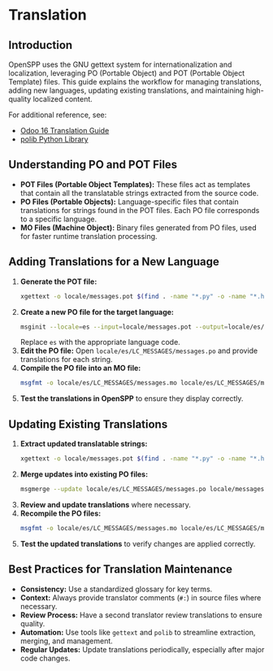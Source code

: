 # Translation

## Introduction
OpenSPP uses the GNU gettext system for internationalization and localization, leveraging PO (Portable Object) and POT (Portable Object Template) files. This guide explains the workflow for managing translations, adding new languages, updating existing translations, and maintaining high-quality localized content.

For additional reference, see:
- [Odoo 16 Translation Guide](https://www.odoo.com/documentation/16.0/developer/howtos/translations.html)
- [polib Python Library](https://pypi.org/project/polib/)

## Understanding PO and POT Files

- **POT Files (Portable Object Templates):** These files act as templates that contain all the translatable strings extracted from the source code.
- **PO Files (Portable Objects):** Language-specific files that contain translations for strings found in the POT files. Each PO file corresponds to a specific language.
- **MO Files (Machine Object):** Binary files generated from PO files, used for faster runtime translation processing.

## Adding Translations for a New Language

1. **Generate the POT file:**
   ```sh
   xgettext -o locale/messages.pot $(find . -name "*.py" -o -name "*.html")
   ```
2. **Create a new PO file for the target language:**
   ```sh
   msginit --locale=es --input=locale/messages.pot --output=locale/es/LC_MESSAGES/messages.po
   ```
   Replace `es` with the appropriate language code.
3. **Edit the PO file:** Open `locale/es/LC_MESSAGES/messages.po` and provide translations for each string.
4. **Compile the PO file into an MO file:**
   ```sh
   msgfmt -o locale/es/LC_MESSAGES/messages.mo locale/es/LC_MESSAGES/messages.po
   ```
5. **Test the translations in OpenSPP** to ensure they display correctly.

## Updating Existing Translations

1. **Extract updated translatable strings:**
   ```sh
   xgettext -o locale/messages.pot $(find . -name "*.py" -o -name "*.html")
   ```
2. **Merge updates into existing PO files:**
   ```sh
   msgmerge --update locale/es/LC_MESSAGES/messages.po locale/messages.pot
   ```
3. **Review and update translations** where necessary.
4. **Recompile the PO files:**
   ```sh
   msgfmt -o locale/es/LC_MESSAGES/messages.mo locale/es/LC_MESSAGES/messages.po
   ```
5. **Test the updated translations** to verify changes are applied correctly.

## Best Practices for Translation Maintenance

- **Consistency:** Use a standardized glossary for key terms.
- **Context:** Always provide translator comments (`#:`) in source files where necessary.
- **Review Process:** Have a second translator review translations to ensure quality.
- **Automation:** Use tools like `gettext` and `polib` to streamline extraction, merging, and management.
- **Regular Updates:** Update translations periodically, especially after major code changes.
